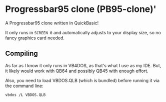 # Progressbar95 clone (PB95-clone)'
A Progressbar95 clone written in QuickBasic!

It only runs in `SCREEN 0` and automatically adjusts to your display size, so no fancy graphics card needed.

## Compiling
As far as I know it only runs in VB4DOS, as that's what I use as my IDE. But, it likely would work with QB64 and possibly QB45 with enough effort.

Also, you need to load VBDOS.QLB (which is bundled) before running it via the command line:

`vbdos /L VBDOS.QLB`